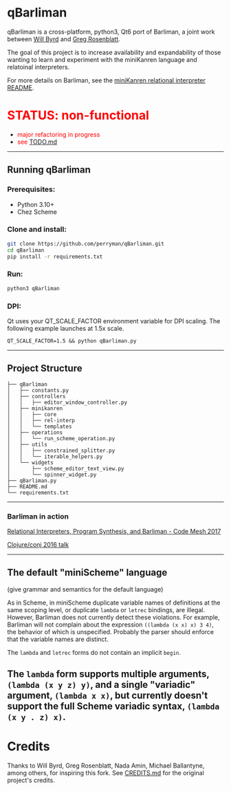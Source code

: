 # qBarliman

qBarliman is a cross-platform, python3, Qt6 port of Barliman, a joint work between [Will Byrd](https://github.com/webyrd/) and [Greg Rosenblatt](https://github.com/gregr).

The goal of this project is to increase availability and expandability of those wanting to learn and experiment with the miniKanren language and relatoinal interpreters.

For more details on Barliman, see the [miniKanren relational interpreter README](minikanren/rel-interp/README.md).

# <span style="color:red">STATUS: non-functional</span>
- <span style="color:red">major refactoring in progress</span>
- <span style="color:red">see [TODO.md](TODO.md)</span>

---------------------------------------

## Running qBarliman

### Prerequisites:
- Python 3.10+
- Chez Scheme


### Clone and install:
```sh
git clone https://github.com/perryman/qBarliman.git
cd qBarliman
pip install -r requirements.txt
```

### Run:
```sh
python3 qBarliman
```

### DPI:
Qt uses your QT_SCALE_FACTOR environment variable for DPI scaling.
The following example launches at 1.5x scale.
```
QT_SCALE_FACTOR=1.5 && python qBarliman.py
```

---------------------------------------

## Project Structure

```
├── qBarliman
│   ├── constants.py
│   ├── controllers
│   │   ├── editor_window_controller.py
│   ├── minikanren
│   │   ├── core
│   │   ├── rel-interp
│   │   └── templates
│   ├── operations
│   │   └── run_scheme_operation.py
│   ├── utils
│   │   ├── constrained_splitter.py
│   │   └── iterable_helpers.py
│   └── widgets
│       ├── scheme_editor_text_view.py
│       └── spinner_widget.py
├── qBarliman.py
├── README.md
└── requirements.txt
```

---------------------------------------

### Barliman in action

[Relational Interpreters, Program Synthesis, and Barliman - Code Mesh 2017](https://www.youtube.com/watch?v=RVDCRlW1f1Y)

[Clojure/conj 2016 talk](https://www.youtube.com/watch?v=er_lLvkklsk)


---------------------------------------

## The default "miniScheme" language

(give grammar and semantics for the default language)

As in Scheme, in miniScheme duplicate variable names of definitions at the same scoping level, or duplicate `lambda` or `letrec` bindings, are illegal.  However, Barliman does not currently detect these violations.  For example, Barliman will not complain about the expression `((lambda (x x) x) 3 4)`, the behavior of which is unspecified.  Probably the parser should enforce that the variable names are distinct.

The `lambda` and `letrec` forms do not contain an implicit `begin`.

The `lambda` form supports multiple arguments, `(lambda (x y z) y)`, and a single "variadic" argument, `(lambda x x)`, but currently doesn't support the full Scheme variadic syntax, `(lambda (x y . z) x)`.
---------------------------------------


# Credits
Thanks to Will Byrd, Greg Rosenblatt, Nada Amin, Michael Ballantyne, among others, for inspiring this fork. See [CREDITS.md](CREDITS.md) for the original project's credits.